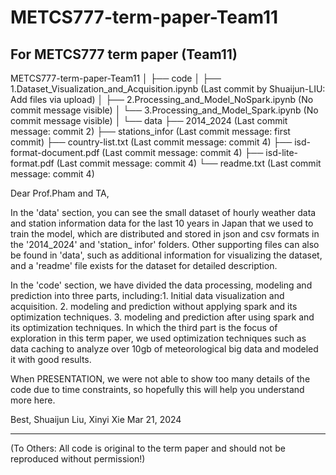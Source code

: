 # METCS777-term-paper-Team11
## For METCS777 term paper (Team11)

METCS777-term-paper-Team11
│
├── code
│   ├── 1.Dataset_Visualization_and_Acquisition.ipynb (Last commit by Shuaijun-LIU: Add files via upload)
│   ├── 2.Processing_and_Model_NoSpark.ipynb (No commit message visible)
│   └── 3.Processing_and_Model_Spark.ipynb (No commit message visible)
│
└── data
    ├── 2014_2024 (Last commit message: commit 2)
    ├── stations_infor (Last commit message: first commit)
    ├── country-list.txt (Last commit message: commit 4)
    ├── isd-format-document.pdf (Last commit message: commit 4)
    ├── isd-lite-format.pdf (Last commit message: commit 4)
    └── readme.txt (Last commit message: commit 4)

Dear Prof.Pham and TA,

In the 'data' section, you can see the small dataset of hourly weather data and station information data for the last 10 years in Japan that we used to train the model, which are distributed and stored in json and csv formats in the '2014_2024' and 'station_ infor' folders. Other supporting files can also be found in 'data', such as additional information for visualizing the dataset, and a 'readme' file exists for the dataset for detailed description.

In the 'code' section, we have divided the data processing, modeling and prediction into three parts, including:1. Initial data visualization and acquisition. 2. modeling and prediction without applying spark and its optimization techniques. 3. modeling and prediction after using spark and its optimization techniques. In which the third part is the focus of exploration in this term paper, we used optimization techniques such as data caching to analyze over 10gb of meteorological big data and modeled it with good results.

When PRESENTATION, we were not able to show too many details of the code due to time constraints, so hopefully this will help you understand more here.

Best,
Shuaijun Liu, Xinyi Xie
Mar 21, 2024



-------------------------------------------------------------------------------------------------
(To Others: All code is original to the term paper and should not be reproduced without permission!)
